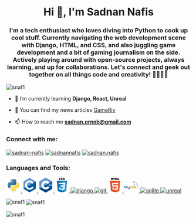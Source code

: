 <h1 align="center">Hi 👋, I'm Sadnan Nafis</h1>
<h3 align="center">I'm a tech enthusiast who loves diving into Python to cook up cool stuff. Currently navigating the web development scene with Django, HTML, and CSS, and also juggling game development and a bit of gaming journalism on the side. Actively playing around with open-source projects, always learning, and up for collaborations. Let's connect and geek out together on all things code and creativity! 🚀👩‍💻🌐</h3>

<p align="left"> <img src="https://komarev.com/ghpvc/?username=snaf1&label=Profile%20views&color=0e75b6&style=flat" alt="snaf1" /> </p>


- 🌱 I’m currently learning **Django, React, Unreal**

- 📝 You can find my news articles [GameRiv](https://gameriv.com/author/snaf/)

- 📫 How to reach me **sadnan.ornob@gmail.com**

<h3 align="left">Connect with me:</h3>
<p align="left">
<a href="https://linkedin.com/in/sadnan-nafis" target="blank"><img align="center" src="https://raw.githubusercontent.com/rahuldkjain/github-profile-readme-generator/master/src/images/icons/Social/linked-in-alt.svg" alt="sadnan-nafis" height="30" width="40" /></a>
<a href="https://twitter.com/sadnannafis" target="blank"><img align="center" src="https://raw.githubusercontent.com/rahuldkjain/github-profile-readme-generator/master/src/images/icons/Social/twitter.svg" alt="sadnannafis" height="30" width="40" /></a>
<a href="https://fb.com/sadnan.nafis" target="blank"><img align="center" src="https://raw.githubusercontent.com/rahuldkjain/github-profile-readme-generator/master/src/images/icons/Social/facebook.svg" alt="sadnan.nafis" height="30" width="40" /></a>
</p>

<h3 align="left">Languages and Tools:</h3>
<p align="left"> </a> <a href="https://www.python.org" target="_blank" rel="noreferrer"> <img src="https://raw.githubusercontent.com/devicons/devicon/master/icons/python/python-original.svg" alt="python" width="40" height="40"/> </a> <a href="https://www.cprogramming.com/" target="_blank" rel="noreferrer"> <img src="https://raw.githubusercontent.com/devicons/devicon/master/icons/c/c-original.svg" alt="c" width="40" height="40"/> </a> <a href="https://www.w3schools.com/cpp/" target="_blank" rel="noreferrer"> <img src="https://raw.githubusercontent.com/devicons/devicon/master/icons/cplusplus/cplusplus-original.svg" alt="cplusplus" width="40" height="40"/> </a> <a href="https://www.w3schools.com/css/" target="_blank" rel="noreferrer"> <img src="https://raw.githubusercontent.com/devicons/devicon/master/icons/css3/css3-original-wordmark.svg" alt="css3" width="40" height="40"/> </a> <a href="https://www.djangoproject.com/" target="_blank" rel="noreferrer"> <img src="https://cdn.worldvectorlogo.com/logos/django.svg" alt="django" width="40" height="40"/> </a> <a href="https://git-scm.com/" target="_blank" rel="noreferrer"> <img src="https://www.vectorlogo.zone/logos/git-scm/git-scm-icon.svg" alt="git" width="40" height="40"/> </a> <a href="https://www.w3.org/html/" target="_blank" rel="noreferrer"> <img src="https://raw.githubusercontent.com/devicons/devicon/master/icons/html5/html5-original-wordmark.svg" alt="html5" width="40" height="40"/> </a> <a href="https://www.mysql.com/" target="_blank" rel="noreferrer"> <img src="https://raw.githubusercontent.com/devicons/devicon/master/icons/mysql/mysql-original-wordmark.svg" alt="mysql" width="40" height="40"/> <a href="https://www.sqlite.org/" target="_blank" rel="noreferrer"> <img src="https://www.vectorlogo.zone/logos/sqlite/sqlite-icon.svg" alt="sqlite" width="40" height="40"/> </a> <a href="https://unrealengine.com/" target="_blank" rel="noreferrer"> <img src="https://raw.githubusercontent.com/kenangundogan/fontisto/036b7eca71aab1bef8e6a0518f7329f13ed62f6b/icons/svg/brand/unreal-engine.svg" alt="unreal" width="40" height="40"/> </a> </p>

<p><img align="left" src="https://github-readme-stats.vercel.app/api/top-langs?username=snaf1&show_icons=true&locale=en&layout=compact" alt="snaf1" /></p>

<p>&nbsp;<img align="center" src="https://github-readme-stats.vercel.app/api?username=snaf1&show_icons=true&locale=en" alt="snaf1" /></p>

<p><img align="center" src="https://github-readme-streak-stats.herokuapp.com/?user=snaf1&" alt="snaf1" /></p>
